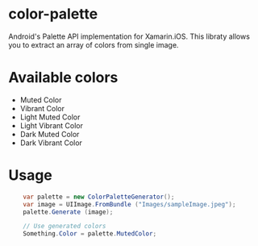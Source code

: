 # color-palette
Android's Palette API implementation for Xamarin.iOS.
This libraty allows you to extract an array of colors from single image.

# Available colors

<ul>
    <li>Muted Color</li>
    <li>Vibrant Color</li>
    <li>Light Muted Color</li>
    <li>Light Vibrant Color</li>
    <li>Dark Muted Color</li>
    <li>Dark Vibrant Color</li>
</ul>

# Usage
```c#
    var palette = new ColorPaletteGenerator();
    var image = UIImage.FromBundle ("Images/sampleImage.jpeg");
    palette.Generate (image);

    // Use generated colors
    Something.Color = palette.MutedColor;
```
